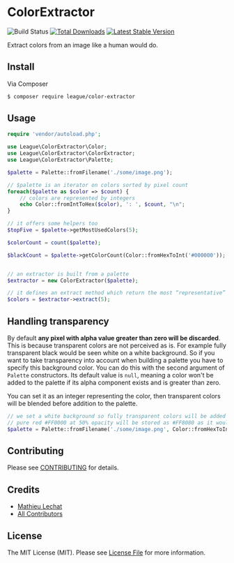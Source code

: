 ColorExtractor
==============

![Build Status](https://github.com/thephpleague/color-extractor/actions/workflows/run-tests.yml/badge.svg)
[![Total Downloads](https://poser.pugx.org/league/color-extractor/downloads.png)](https://packagist.org/packages/league/color-extractor)
[![Latest Stable Version](https://poser.pugx.org/league/color-extractor/v/stable.png)](https://packagist.org/packages/league/color-extractor)

Extract colors from an image like a human would do.

## Install

Via Composer

``` bash
$ composer require league/color-extractor
```

## Usage

```php
require 'vendor/autoload.php';

use League\ColorExtractor\Color;
use League\ColorExtractor\ColorExtractor;
use League\ColorExtractor\Palette;

$palette = Palette::fromFilename('./some/image.png');

// $palette is an iterator on colors sorted by pixel count
foreach($palette as $color => $count) {
    // colors are represented by integers
    echo Color::fromIntToHex($color), ': ', $count, "\n";
}

// it offers some helpers too
$topFive = $palette->getMostUsedColors(5);

$colorCount = count($palette);

$blackCount = $palette->getColorCount(Color::fromHexToInt('#000000'));


// an extractor is built from a palette
$extractor = new ColorExtractor($palette);

// it defines an extract method which return the most “representative” colors
$colors = $extractor->extract(5);

```

## Handling transparency

By default **any pixel with alpha value greater than zero will be discarded**. This is because transparent colors are not perceived
as is. For example fully transparent black would be seen white on a white background. So if you want to take transparency into account
when building a palette you have to specify this background color. You can do this with the second argument of `Palette` constructors.
Its default value is `null`, meaning a color won't be added to the palette if its alpha component exists and is greater than zero.

You can set it as an integer representing the color, then transparent colors will be blended before addition to the palette.

```php
// we set a white background so fully transparent colors will be added as white in the palette
// pure red #FF0000 at 50% opacity will be stored as #FF8080 as it would be perceived
$palette = Palette::fromFilename('./some/image.png', Color::fromHexToInt('#FFFFFF'));
```

## Contributing

Please see [CONTRIBUTING](https://github.com/thephpleague/color-extractor/blob/master/CONTRIBUTING.md) for details.


## Credits

- [Mathieu Lechat](https://github.com/MatTheCat)
- [All Contributors](https://github.com/thephpleague/color-extractor/contributors)


## License

The MIT License (MIT). Please see [License File](https://github.com/thephpleague/color-extractor/blob/master/LICENSE) for more information.
